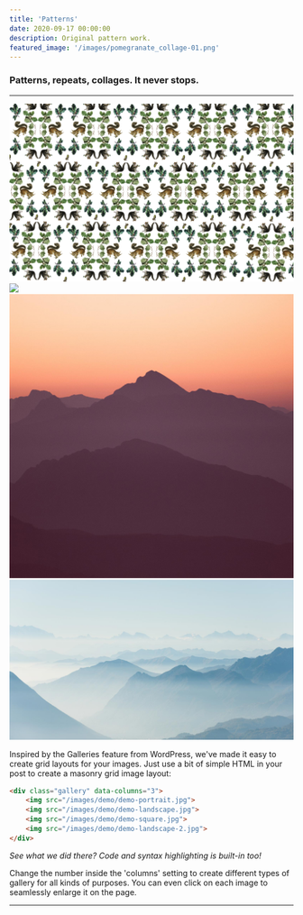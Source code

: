 ```yaml
---
title: 'Patterns'
date: 2020-09-17 00:00:00
description: Original pattern work.
featured_image: '/images/pomegranate_collage-01.png'
---
```



### Patterns, repeats, collages. It never stops.

---

<div class="gallery" data-columns="3">
	<img src="/images/squirrelwrappingpaper2.png">
	<img src="/images/persimmon pattern-01.png">
	<img src="/images/demo/demo-square.jpg">
	<img src="/images/demo/demo-landscape-2.jpg">
</div>

Inspired by the Galleries feature from WordPress, we've made it easy to create grid layouts for your images. Just use a bit of simple HTML in your post to create a masonry grid image layout:

```html
<div class="gallery" data-columns="3">
    <img src="/images/demo/demo-portrait.jpg">
    <img src="/images/demo/demo-landscape.jpg">
    <img src="/images/demo/demo-square.jpg">
    <img src="/images/demo/demo-landscape-2.jpg">
</div>
```

*See what we did there? Code and syntax highlighting is built-in too!*

Change the number inside the 'columns' setting to create different types of gallery for all kinds of purposes. You can even click on each image to seamlessly enlarge it on the page.

---
